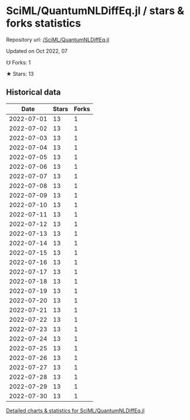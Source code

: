 # SciML/QuantumNLDiffEq.jl / stars & forks statistics

Repository url: [/SciML/QuantumNLDiffEq.jl](https://github.com/SciML/QuantumNLDiffEq.jl)

Updated on Oct 2022, 07

☋ Forks: 1

★ Stars: 13

## Historical data
| Date | Stars | Forks |
|------|-------|-------|
| 2022-07-01 | 13 | 1 | 
| 2022-07-02 | 13 | 1 | 
| 2022-07-03 | 13 | 1 | 
| 2022-07-04 | 13 | 1 | 
| 2022-07-05 | 13 | 1 | 
| 2022-07-06 | 13 | 1 | 
| 2022-07-07 | 13 | 1 | 
| 2022-07-08 | 13 | 1 | 
| 2022-07-09 | 13 | 1 | 
| 2022-07-10 | 13 | 1 | 
| 2022-07-11 | 13 | 1 | 
| 2022-07-12 | 13 | 1 | 
| 2022-07-13 | 13 | 1 | 
| 2022-07-14 | 13 | 1 | 
| 2022-07-15 | 13 | 1 | 
| 2022-07-16 | 13 | 1 | 
| 2022-07-17 | 13 | 1 | 
| 2022-07-18 | 13 | 1 | 
| 2022-07-19 | 13 | 1 | 
| 2022-07-20 | 13 | 1 | 
| 2022-07-21 | 13 | 1 | 
| 2022-07-22 | 13 | 1 | 
| 2022-07-23 | 13 | 1 | 
| 2022-07-24 | 13 | 1 | 
| 2022-07-25 | 13 | 1 | 
| 2022-07-26 | 13 | 1 | 
| 2022-07-27 | 13 | 1 | 
| 2022-07-28 | 13 | 1 | 
| 2022-07-29 | 13 | 1 | 
| 2022-07-30 | 13 | 1 | 


[Detailed charts & statistics for SciML/QuantumNLDiffEq.jl](https://reviewgithub.com/rep/SciML/QuantumNLDiffEq.jl)
